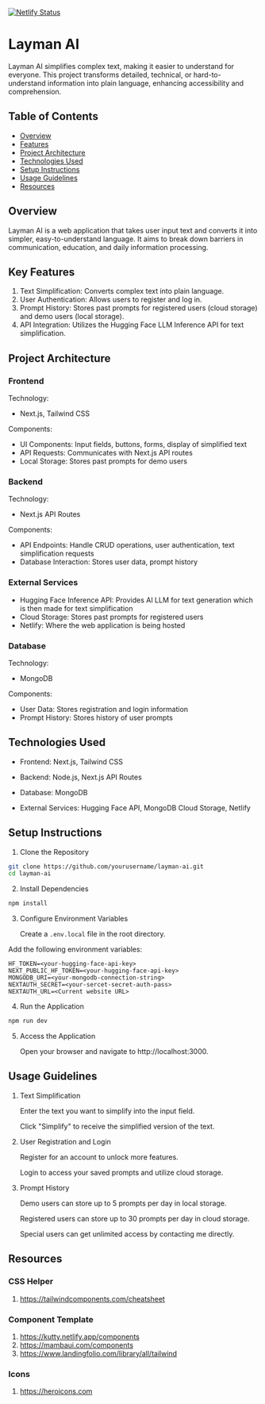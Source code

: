 [![Netlify Status](https://api.netlify.com/api/v1/badges/54dfb79f-24e4-45e4-adec-86ae4166bfed/deploy-status)](https://app.netlify.com/sites/laymanai/deploys)

# Layman AI

Layman AI simplifies complex text, making it easier to understand for everyone. This project transforms detailed, technical, or hard-to-understand information into plain language, enhancing accessibility and comprehension.

## Table of Contents

- [Overview](#overview)  
- [Features](#key-features) 
- [Project Architecture](#project-architecture) 
- [Technologies Used](#technologies-used) 
- [Setup Instructions](#setup-instructions) 
- [Usage Guidelines](#usage-guidelines) 
- [Resources](#resources) 


## Overview
Layman AI is a web application that takes user input text and converts it into simpler, easy-to-understand language. It aims to break down barriers in communication, education, and daily information processing.

## Key Features
1. Text Simplification: Converts complex text into plain language.
2. User Authentication: Allows users to register and log in.
3. Prompt History: Stores past prompts for registered users (cloud storage) and demo users (local storage).
4. API Integration: Utilizes the Hugging Face LLM Inference API for text simplification.

## Project Architecture

### Frontend
Technology: 
- Next.js, Tailwind CSS

Components:
- UI Components: Input fields, buttons, forms, display of simplified text
- API Requests: Communicates with Next.js API routes
- Local Storage: Stores past prompts for demo users

### Backend
Technology: 
- Next.js API Routes

Components:
- API Endpoints: Handle CRUD operations, user authentication, text simplification requests
- Database Interaction: Stores user data, prompt history

### External Services
- Hugging Face Inference API: Provides AI LLM for text generation which is then made for text simplification
- Cloud Storage: Stores past prompts for registered users
- Netlify: Where the web application is being hosted

### Database
Technology: 
- MongoDB

Components:
- User Data: Stores registration and login information
- Prompt History: Stores history of user prompts

## Technologies Used
- Frontend: Next.js, Tailwind CSS

- Backend: Node.js, Next.js API Routes

- Database: MongoDB

- External Services: Hugging Face API, MongoDB Cloud Storage, Netlify

## Setup Instructions
1. Clone the Repository

```bash
git clone https://github.com/yourusername/layman-ai.git
cd layman-ai
```
2. Install Dependencies

```bash
npm install
```

3. Configure Environment Variables

    Create a `.env.local` file in the root directory.
   
Add the following environment variables:

```env
HF_TOKEN=<your-hugging-face-api-key>
NEXT_PUBLIC_HF_TOKEN=<your-hugging-face-api-key>
MONGODB_URI=<your-mongodb-connection-string>
NEXTAUTH_SECRET=<your-sercet-secret-auth-pass>
NEXTAUTH_URL=<Current website URL>
```

4. Run the Application

```bash
npm run dev
```

5. Access the Application
   
    Open your browser and navigate to http://localhost:3000.

## Usage Guidelines
1. Text Simplification

     Enter the text you want to simplify into the input field.
   
     Click "Simplify" to receive the simplified version of the text.
   
3. User Registration and Login

    Register for an account to unlock more features.
   
    Login to access your saved prompts and utilize cloud storage.

5. Prompt History

    Demo users can store up to 5 prompts per day in local storage.
   
    Registered users can store up to 30 prompts per day in cloud storage.

    Special users can get unlimited access by contacting me directly.
   
## Resources

### CSS Helper
1. https://tailwindcomponents.com/cheatsheet

### Component Template
1. https://kutty.netlify.app/components
2. https://mambaui.com/components
3. https://www.landingfolio.com/library/all/tailwind

### Icons
1. https://heroicons.com

